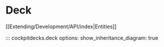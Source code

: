# Deck

[[Extending/Development/API/index|Entities]]


::: cockpitdecks.deck
    options:
      show_inheritance_diagram: true
